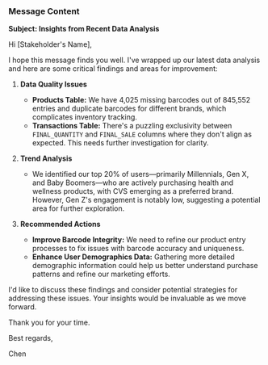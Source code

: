 ### Message Content

**Subject: Insights from Recent Data Analysis**

Hi [Stakeholder's Name],

I hope this message finds you well. I've wrapped up our latest data analysis and here are some critical findings and areas for improvement:

1. **Data Quality Issues**
   - **Products Table:** We have 4,025 missing barcodes out of 845,552 entries and duplicate barcodes for different brands, which complicates inventory tracking.
   - **Transactions Table:** There's a puzzling exclusivity between `FINAL_QUANTITY` and `FINAL_SALE` columns where they don't align as expected. This needs further investigation for clarity.

2. **Trend Analysis**
   - We identified our top 20% of users—primarily Millennials, Gen X, and Baby Boomers—who are actively purchasing health and wellness products, with CVS emerging as a preferred brand. However, Gen Z's engagement is notably low, suggesting a potential area for further exploration.

3. **Recommended Actions**
   - **Improve Barcode Integrity:** We need to refine our product entry processes to fix issues with barcode accuracy and uniqueness.
   - **Enhance User Demographics Data:** Gathering more detailed demographic information could help us better understand purchase patterns and refine our marketing efforts.

I'd like to discuss these findings and consider potential strategies for addressing these issues. Your insights would be invaluable as we move forward.

Thank you for your time.

Best regards,

Chen
